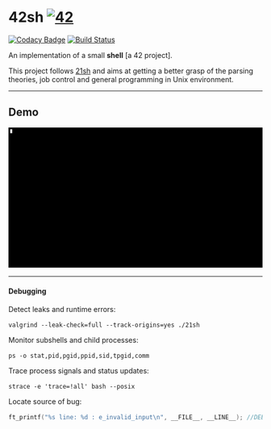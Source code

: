 # 42sh [![42](https://i.imgur.com/9NXfcit.jpg)](i.imgur.com/9NXfcit.jpg)
[![Codacy Badge](https://api.codacy.com/project/badge/Grade/d9485b7923204fa3b69323aee56e4506)](https://www.codacy.com/manual/antoinepaulbarthelemy/42sh?utm_source=github.com&amp;utm_medium=referral&amp;utm_content=Ant0wan/42sh&amp;utm_campaign=Badge_Grade) [![Build Status](https://travis-ci.org/Ant0wan/42sh.svg?branch=master)](https://travis-ci.org/Ant0wan/42sh)

An implementation of a small **shell** [a 42 project].

This project follows [21sh](https://github.com/Ant0wan/21sh) and aims at getting a better grasp of the parsing theories, job control and general programming in Unix environment.




---

## Demo

[![demo](/tools/demo.gif)](/tools/demo.gif)



---

#### Debugging

Detect leaks and runtime errors:
```shell
valgrind --leak-check=full --track-origins=yes ./21sh
```

Monitor subshells and child processes:
```shell
ps -o stat,pid,pgid,ppid,sid,tpgid,comm
```

Trace process signals and status updates:
```shell
strace -e 'trace=!all' bash --posix
```

Locate source of bug:
```C
ft_printf("%s line: %d : e_invalid_input\n", __FILE__, __LINE__); //DEBUGG
```

